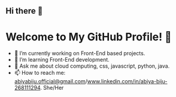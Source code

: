 ## Hi there 👋
# Welcome to My GitHub Profile! 👋
- 🔭 I’m currently working on Front-End based projects.
- 🌱 I’m learning Front-End development.
- 💬 Ask me about cloud computing, css, javascript, python, java.
- 📫 How to reach me: abiyabiju.official@gmail.com/www.linkedin.com/in/abiya-biju-268111294.
She/Her

<!--
**abiya005/abiya005** is a ✨ _special_ ✨ repository because its `README.md` (this file) appears on your GitHub profile.

Here are some ideas to get you started:

- 🔭 I’m currently working on ...
- 🌱 I’m currently learning ...
- 👯 I’m looking to collaborate on ...
- 🤔 I’m looking for help with ...
- 💬 Ask me about ...
- 📫 How to reach me: ...
- 😄 Pronouns: ...
- ⚡ Fun fact: ...
-->
